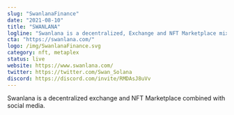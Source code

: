 ```yaml
---
slug: "SwanlanaFinance"
date: "2021-08-10"
title: "SWANLANA"
logline: "Swanlana is a decentralized, Exchange and NFT Marketplace mixing social media."
cta: "https://swanlana.com/"
logo: /img/SwanlanaFinance.svg
category: nft, metaplex
status: live
website: https://www.swanlana.com/
twitter: https://twitter.com/Swan_Solana
discord: https://discord.com/invite/RMDAsJ8uVv
---
```


Swanlana is a decentralized exchange and NFT Marketplace combined with social media.

